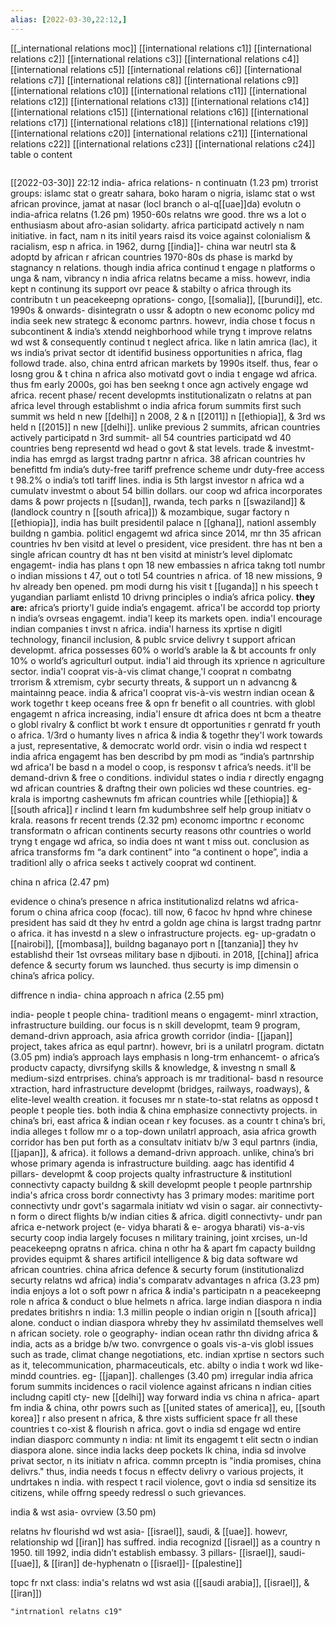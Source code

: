 ```yaml
---
alias: [2022-03-30,22:12,]
---
```

[[_international relations moc]] [[international relations c1]] [[international relations c2]] [[international relations c3]] [[international relations c4]] [[international relations c5]] [[international relations c6]] [[international relations c7]] [[international relations c8]] [[international relations c9]] [[international relations c10]]
[[international relations c11]] [[international relations c12]] [[international relations c13]] [[international relations c14]]  [[international relations c15]] [[international relations c16]] [[international relations c17]] [[international relations c18]] [[international relations c19]] [[international relations c20]]
[international relations c21]]  [[international relations c22]] [[international relations c23]] [[international relations c24]]
table o content
```toc
```

[[2022-03-30]] 22:12
india- africa relations- n continuatn (1.23 pm)
trrorist groups:
islamc stat o greatr sahara, boko haram o nigria, islamc stat o wst african province, jamat at nasar (locl branch o al-q[[uae]]da)
evolutn o india-africa relatns (1.26 pm)
1950-60s
relatns wre good. thre ws a lot o enthusiasm about afro-asian solidarty.
africa participatd actively n nam initiative.
in fact, nam n its initil years raisd its voice against colonialism & racialism, esp n africa.
in 1962, durng [[india]]- china war neutrl sta & adoptd by african r african countries
1970-80s
ds phase is markd by stagnancy n relations.
though india africa continud t engage n platforms o unga & nam, vibrancy n india africa relatns became a miss.
howevr, india kept n continung its support ovr peace & stabilty o africa through its contributn t un peacekeepng oprations- congo, [[somalia]], [[burundi]], etc.
1990s & onwards-
disintegratn o ussr & adoptn o new economc policy md india seek new strategc & economc partnrs. howevr, india chose t focus n subcontinent & india’s xtendd neighborhood while tryng t improve relatns wd wst & consequently continud t neglect africa.
like n latin amrica (lac), it ws india’s privat sector dt identifid business opportunities n africa, flag followd trade.
also, china entrd african markets by 1990s itself. thus, fear o losng grou & t china n africa also motivatd govt o india t engage wd africa.
thus fm early 2000s, goi has ben seekng t once agn actively engage wd africa.
recent phase/ recent developmts
institutionalizatn o relatns at pan africa level through establishmt o india africa forum summits
first such summit ws held n new [[delhi]] n 2008, 2 & n [[2011]] n [[ethiopia]], & 3rd ws held n [[2015]] n new [[delhi]].
unlike previous 2 summits, african countries actively participatd n 3rd summit- all 54 countries participatd wd 40 countries beng representd wd head o govt & stat levels.
trade & investmt- india has emrgd as largst tradng partnr n africa.
38 african countries hv benefittd fm india’s duty-free tariff prefrence scheme undr duty-free access t 98.2% o india’s totl tariff lines.
india is 5th largst investor n africa wd a cumulatv investmt o about 54 billin dollars.
our coop wd africa incorporates dams & powr projects n [[sudan]], rwanda, tech parks n [[swaziland]] & (landlock country n [[south africa]]) & mozambique, sugar factory n [[ethiopia]], india has built presidentil palace n [[ghana]], nationl assembly buildng n gambia.
politicl engagemt wd africa
since 2014, mr thn 35 african countries hv ben visitd at level o president, vice president.
thre has nt ben a single african country dt has nt ben visitd at ministr’s level
diplomatc engagemt- india has plans t opn 18 new embassies n africa takng totl numbr o indian missions t 47, out o totl 54 countries n africa.
of 18 new missions, 9 hv already ben opened.
pm modi durng his visit t [[uganda]] n his speech t yugandian parliamt enlistd 10 drivng principles o india’s africa policy.
**they are:**
africa’s priorty'l guide india’s engagemt.
africa'l be accordd top priorty n india’s ovrseas engagemt.
india'l keep its markets open. india'l encourage indian companies t invst n africa.
india'l harness its xprtise n digitl technology, financil inclusion, & publc srvice delivry t support african developmt.
africa possesses 60% o world’s arable la & bt accounts fr only 10% o world’s agriculturl output. india'l aid through its xprience n agriculture sector.
india'l cooprat vis-à-vis climat change,'l cooprat n combatng trrorism & xtremism, cybr securty threats, & support un n advancng & maintainng peace.
india & africa'l cooprat vis-à-vis westrn indian ocean & work togethr t keep oceans free & opn fr benefit o all countries.
with globl engagemt n africa increasing, india'l ensure dt africa does nt bcm a theatre o globl rivalry & conflict bt work t ensure dt opportunities r genratd fr youth o africa.
1/3rd o humanty lives n africa & india & togethr they'l work towards a just, representative, & democratc world ordr.
visin o india wd respect t india africa engagemt has ben describd by pm modi as “india’s partnrship wd africa'l be basd n a model o coop, is responsv t africa’s needs. it'll be demand-drivn & free o conditions.
individul states o india r directly engagng wd african countries & draftng their own policies wd these countries. eg- krala is importng cashewnuts fm african countries while [[ethiopia]] & [[south africa]] r inclind t learn fm kudumbshree self help group initiatv o krala.
reasons fr recent trends (2.32 pm)
economc importnc r economc transformatn o african continents
securty reasons
othr countries o world tryng t engage wd africa, so india does nt want t miss out.
conclusion
as africa transforms fm “a dark continent” into “a continent o hope”, india a traditionl ally o africa seeks t actively cooprat wd continent.

china n africa (2.47 pm)

evidence o china’s presence n africa
institutionalizd relatns wd africa- forum o china africa coop (focac). till now, 6 facoc hv hpnd whre chinese president has said dt they hv entrd a goldn age
china is largst tradng partnr o africa.
it has investd n a slew o infrastructure projects. eg- up-gradatn o [[nairobi]], [[mombasa]], buildng baganayo port n [[tanzania]]
they hv establishd their 1st ovrseas military base n djibouti.
in 2018, [[china]] africa defence & securty forum ws launched.
thus securty is imp dimensin o china’s africa policy.

diffrence n india- china approach n africa (2.55 pm)

india- people t people
china- traditionl means o engagemt- minrl xtraction, infrastructure building.
our focus is n skill developmt, team 9 program, demand-drivn approach, asia africa growth corridor (india- [[japan]] project, takes africa as equl partnr). howevr, bri is a unilatrl program.
dictatn (3.05 pm)
india’s approach lays emphasis n long-trm enhancemt- o africa’s productv capacty, divrsifyng skills & knowledge, & investng n small & medium-sizd entrprises.
china’s approach is mr traditional- basd n resource xtraction, hard infrastructure developmt (bridges, railways, roadways), & elite-level wealth creation.
it focuses mr n state-to-stat relatns as opposd t people t people ties.
both india & china emphasize connectivty projects.
in china’s bri, east africa & indian ocean r key focuses. as a countr t china’s bri, india alleges t follow mr o a top-down unilatrl approach, asia africa growth corridor has ben put forth as a consultatv initiatv b/w 3 equl partnrs (india, [[japan]], & africa).
it follows a demand-drivn approach. unlike, china’s bri whose primary agenda is infrastructure building. aagc has identifid 4 pillars-
developmt & coop projects
qualty infrastructure & institutionl connectivty
capacty buildng & skill developmt
people t people partnrship
india's africa cross bordr connectivty has 3 primary modes:
maritime port connectivty undr govt's sagarmala initiatv wd visin o sagar. 
air connectivty- n form o direct flights b/w indian cities & africa. 
digitl connectivty- undr pan africa e-network project (e- vidya bharati & e- arogya bharati) 
vis-a-vis securty coop
india largely focuses n military training, joint xrcises, un-ld peacekeepng opratns n africa. 
china n othr ha & apart fm capacty buildng provides equipmt & shares artificil intelligence & big data software wd african countries.
china africa defence & securty forum (institutionalizd securty relatns wd africa) 
india's comparatv advantages n africa (3.23 pm)
india enjoys a lot o soft powr n africa & india's participatn n a peacekeepng role n africa & conduct o blue helmets n africa.
large indian diaspora n india predates britishrs n india: 1.3 millin people o indian origin n [[south africa]] alone.
conduct o indian diaspora whreby they hv assimilatd themselves well n african society.
role o geography- indian ocean rathr thn dividng africa & india, acts as a bridge b/w two. 
convrgence o goals vis-a-vis globl issues such as trade, climat change negotiations, etc. 
indian xprtise n sectors such as it, telecommunication, pharmaceuticals, etc.
abilty o india t work wd like-mindd countries. eg- [[japan]].
challenges (3.40 pm)
irregular india africa forum summits
incidences o racil violence against africans n indian cities includng capitl cty- new [[delhi]]
way forward
india vs china n africa- apart fm india & china, othr powrs such as [[united states of america]], eu, [[south korea]] r also present n africa, & thre xists sufficient space fr all these countries t co-xist & flourish n africa.
govt o india sd engage wd entire indian diasporc communty n india: nt limit its engagemt t elit sectn o indian diaspora alone. 
since india lacks deep pockets lk china, india sd involve privat sector, n its initiatv n africa. 
commn prceptn is "india promises, china delivrs." thus, india needs t focus n effectv delivry o various projects, it undrtakes n india.
with respect t racil violence, govt o india sd sensitize its citizens, while offrng speedy redressl o such grievances. 

 india & wst asia- ovrview (3.50 pm)

relatns hv flourishd wd wst asia- [[israel]], saudi, & [[uae]]. howevr, relationship wd [[iran]] has suffred.
india recognizd [[israel]] as a country n 1950. till 1992, india didn’t establish embassy.
3 pillars- [[israel]], saudi-[[uae]], & [[iran]]
de-hyphenatn o [[israel]]- [[palestine]]

topc fr nxt class: india's relatns wd wst asia ([[saudi arabia]], [[israel]], & [[iran]]) 
```qury
"intrnationl relatns c19"
```